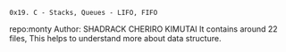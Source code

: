     0x19. C - Stacks, Queues - LIFO, FIFO
repo:monty
Author: SHADRACK CHERIRO KIMUTAI
It contains around 22 files, 
This helps  to understand more about data structure.
